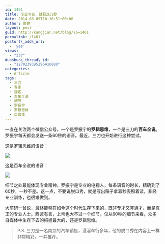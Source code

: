 ```yaml
---
id: 1461
title: 专业与否，就看这几秒
date: 2014-08-09T10:16:51+00:00
author: 康健
layout: post
guid: http://kangjian.net/blog/?p=1461
permalink: /1461
posturl\_add\_url:
  - 'yes'
views:
  - "337"
duoshuo\_thread\_id:
  - "1270239395296410880"
categories:
  - Article
tags:
  - 三刀
  - 专家
  - 播客
  - 百车全说
  - 细节
  - 罗振宇
  - 罗辑思维
  - 自媒体
---
```

一直在关注两个微信公众号，一个是罗振宇的**罗辑思维**，一个是三刀的**百车全说**。罗振宇每天都会发送一条60秒的语音。最近，三刀也开始进行这种尝试。

这是罗辑思维的语音：
  
![][image-1]

这是百车全说的语音：

![][image-2]

细节之处最能体现专业精神。罗振宇是专业的电视人，每条语音的时长，精确到了60秒，一秒不差。这一点，不要说脱口秀，就是写出稿子拿着秒表照着读，非经专业训练，也很难做到。

大前研一曾说，最终能够在如今这个时代生存下来的，既非专才又非通才，而是真正的专业人士。西谚有言，上帝也大不过一个细节。仅从60秒的细节来看，众多自媒体中生存下去的把握最大的，还是罗辑思维。

> P.S. 三刀是一名南京的汽车销售，浸淫车行多年，他的脱口秀在内容上一样非常精彩。一并推荐。

[image-1]:	http://kangjian.net/images/2014/08/2014.08.08_6.png
[image-2]:	http://kangjian.net/images/2014/08/2014.08.08_5.png